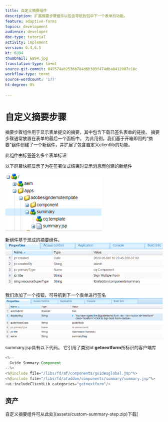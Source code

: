 ```yaml
---
title: 自定义摘要组件
description: 扩展摘要步骤组件以包含导航到包中下一个表单的功能。
feature: adaptive-forms
topics: development
audience: developer
doc-type: tutorial
activity: implement
version: 6.4,6.5
kt: 6894
thumbnail: 6894.jpg
translation-type: tm+mt
source-git-commit: 049574ab2536b784d6b303f474dba0412007e18c
workflow-type: tm+mt
source-wordcount: '177'
ht-degree: 0%

---
```



# 自定义摘要步骤

摘要步骤组件用于显示表单提交的摘要，其中包含下载已签名表单的链接。 摘要步骤通常放置在表单的最后一个面板中。
为此用例，我们基于开箱即用的“摘要”组件创建了一个新组件，并扩展了包含自定义clientlib的功能。

此组件由标签签名多个表单标识

以下屏幕快照显示了为在签署仪式结束时显示消息而创建的新组件

![摘要组件](assets/summary.PNG)

新组件基于现成的摘要组件。
![component-prop](assets/componentprop.PNG)

我们添加了一个按钮，可导航到下一个表单进行签名
![template-code](assets/template-code.PNG)

summary.jsp具有以下代码。 它引用了类别id **getnextform**&#x200B;所标识的客户端库

```java
<%--
  Guide Summary Component
--%>
<%@include file="/libs/fd/af/components/guidesglobal.jsp"%>
<%@include file="/libs/fd/afaddon/components/summary/summary.jsp"%>
<ui:includeClientLib categories="getnextform"/>
```

## 资产

自定义摘要组件可从此处](assets/custom-summary-step.zip)下载[


